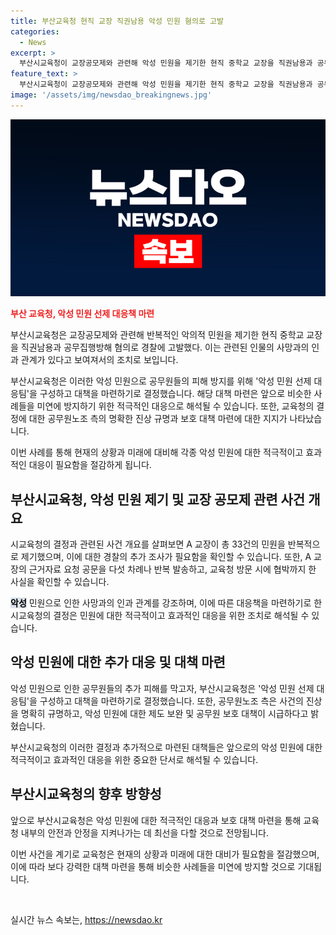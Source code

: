 ```yaml
---
title: 부산교육청 현직 교장 직권남용 악성 민원 혐의로 고발
categories:
  - News
excerpt: >
  부산시교육청이 교장공모제와 관련해 악성 민원을 제기한 현직 중학교 교장을 직권남용과 공무집행방해 혐의로 경찰에 고발했다. 이로써 시교육청은 악의적 민원으로 교육청 공무원들의 피해를 막기 위해 악성 민원 선제 대응팀을 구성하고 대책을 마련하기로 했다. 악성 민원에 대한 제도 보완과 공무원 보호 대책을 촉구하는 목소리도 나오고 있다. A 교장은 총 33건의 민원을 반복적으로 제기하며 교장 지위를 악용했다는 고발 이유가 밝혀졌다.
feature_text: >
  부산시교육청이 교장공모제와 관련해 악성 민원을 제기한 현직 중학교 교장을 직권남용과 공무집행방해 혐의로 경찰에 고발했다. 이로써 시교육청은 악의적 민원으로 교육청 공무원들의 피해를 막기 위해 악성 민원 선제 대응팀을 구성하고 대책을 마련하기로 했다. 악성 민원에 대한 제도 보완과 공무원 보호 대책을 촉구하는 목소리도 나오고 있다. A 교장은 총 33건의 민원을 반복적으로 제기하며 교장 지위를 악용했다는 고발 이유가 밝혀졌다.
image: '/assets/img/newsdao_breakingnews.jpg'
---
```


<p><img src="/assets/img/newsdao_breakingnews.jpg" alt="ontimetimes 속보" /></p>

<p><b><span style="color: #ee2323;">부산 교육청, 악성 민원 선제 대응책 마련</span></b></p>

<p>부산시교육청은 교장공모제와 관련해 반복적인 악의적 민원을 제기한 현직 중학교 교장을 직권남용과 공무집행방해 혐의로 경찰에 고발했다. 이는 관련된 인물의 사망과의 인과 관계가 있다고 보여져서의 조치로 보입니다.</p>

<p>부산시교육청은 이러한 악성 민원으로 공무원들의 피해 방지를 위해 '악성 민원 선제 대응팀'을 구성하고 대책을 마련하기로 결정했습니다. 해당 대책 마련은 앞으로 비슷한 사례들을 미연에 방지하기 위한 적극적인 대응으로 해석될 수 있습니다. 또한, 교육청의 결정에 대한 공무원노조 측의 명확한 진상 규명과 보호 대책 마련에 대한 지지가 나타났습니다.</p>

<p>이번 사례를 통해 현재의 상황과 미래에 대비해 각종 악성 민원에 대한 적극적이고 효과적인 대응이 필요함을 절감하게 됩니다. </p>

<h2 data-ke-size="size26">부산시교육청, 악성 민원 제기 및 교장 공모제 관련 사건 개요</h2>

<p>시교육청의 결정과 관련된 사건 개요를 살펴보면 A 교장이 총 33건의 민원을 반복적으로 제기했으며, 이에 대한 경찰의 추가 조사가 필요함을 확인할 수 있습니다. 또한, A 교장의 근거자료 요청 공문을 다섯 차례나 반복 발송하고, 교육청 방문 시에 협박까지 한 사실을 확인할 수 있습니다. </p>

<p><b><span style="background-color: #21538527; color: #000000;">악성</span></b> 민원으로 인한 사망과의 인과 관계를 강조하며, 이에 따른 대응책을 마련하기로 한 시교육청의 결정은 민원에 대한 적극적이고 효과적인 대응을 위한 조치로 해석될 수 있습니다.</p>

<h2 data-ke-size="size26">악성 민원에 대한 추가 대응 및 대책 마련</h2>

<p>악성 민원으로 인한 공무원들의 추가 피해를 막고자, 부산시교육청은 '악성 민원 선제 대응팀'을 구성하고 대책을 마련하기로 결정했습니다. 또한, 공무원노조 측은 사건의 진상을 명확히 규명하고, 악성 민원에 대한 제도 보완 및 공무원 보호 대책이 시급하다고 밝혔습니다.</p>

<p>부산시교육청의 이러한 결정과 추가적으로 마련된 대책들은 앞으로의 악성 민원에 대한 적극적이고 효과적인 대응을 위한 중요한 단서로 해석될 수 있습니다.</p>

<h2 data-ke-size="size26">부산시교육청의 향후 방향성</h2>

<p>앞으로 부산시교육청은 악성 민원에 대한 적극적인 대응과 보호 대책 마련을 통해 교육청 내부의 안전과 안정을 지켜나가는 데 최선을 다할 것으로 전망됩니다.</p>

<p>이번 사건을 계기로 교육청은 현재의 상황과 미래에 대한 대비가 필요함을 절감했으며, 이에 따라 보다 강력한 대책 마련을 통해 비슷한 사례들을 미연에 방지할 것으로 기대됩니다. </p>

<p data-ke-size="size16">&nbsp;</p>
실시간 뉴스 속보는, <a href="https://newsdao.kr" rel="dofollow">https://newsdao.kr</a>


